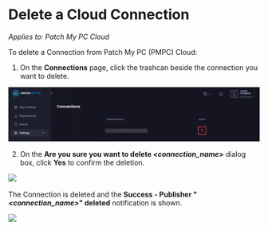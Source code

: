 # Delete a Cloud Connection

_Applies to: Patch My PC Cloud_

To delete a Connection from Patch My PC (PMPC) Cloud:

1. On the **Connections** page, click the trashcan beside the connection you want to delete.

![Clicking the trashcan beside the connection you want to delete](<../../../.gitbook/assets/image-(2599) (1).png>)

2. On the **Are you sure you want to delete <**_**connection\_name**_**>** dialog box, click **Yes** to confirm the deletion.

![](../../../.gitbook/assets/image-\(1711\).png)

The Connection is deleted and the **Success - Publisher "**_**\<connection\_name>**_**" deleted** notification is shown.

![](../../../.gitbook/assets/image-\(98\).png)

